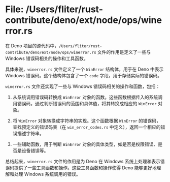# File: /Users/fliter/rust-contribute/deno/ext/node/ops/winerror.rs

在 Deno 项目的源代码中，`/Users/fliter/rust-contribute/deno/ext/node/ops/winerror.rs` 文件的作用是定义了一些与 Windows 错误码相关的操作和工具函数。

具体来说，`winerror.rs` 文件定义了一个 `WinError` 结构体，用于在 Deno 中表示 Windows 错误码。这个结构体包含了一个 `code` 字段，用于存储实际的错误码。

`winerror.rs` 文件还实现了一些与 Windows 错误码相关的操作和函数，包括：

1. 从系统调用错误码转换成 `WinError` 对象的函数。这些函数根据传入的系统调用错误码，通过判断错误码的范围和具体值，将其转换成相应的 `WinError` 对象。

2. 将 `WinError` 对象转换成字符串的实现。这个函数根据 `WinError` 的错误码，查找预定义的错误码表（在 `win_error_codes.rs` 中定义），返回一个相应的错误描述字符串。

3. 一些辅助函数，用于判断 `WinError` 对象的具体类型，如是否是权限错误、是否是设备错误等。

总结起来，`winerror.rs` 文件的作用是为 Deno 在 Windows 系统上处理和表示错误码提供了一些工具函数和操作。这些工具函数和操作使得 Deno 能够更好地理解和处理 Windows 系统调用的错误。

